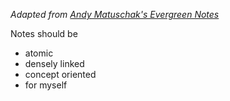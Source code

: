 
*Adapted from [Andy Matuschak's Evergreen Notes](https://notes.andymatuschak.org/About_these_notes)*

Notes should be
 - atomic
 - densely linked
 - concept oriented
 - for myself
